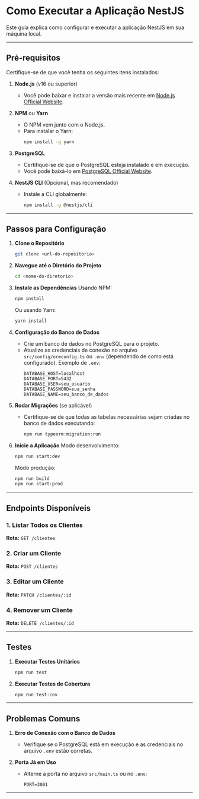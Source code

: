 # Como Executar a Aplicação NestJS

Este guia explica como configurar e executar a aplicação NestJS em sua máquina local.

---

## Pré-requisitos

Certifique-se de que você tenha os seguintes itens instalados:

1. **Node.js** (v16 ou superior)
   - Você pode baixar e instalar a versão mais recente em [Node.js Official Website](https://nodejs.org/).

2. **NPM** ou **Yarn**
   - O NPM vem junto com o Node.js.
   - Para instalar o Yarn:
     ```bash
     npm install -g yarn
     ```

3. **PostgreSQL**
   - Certifique-se de que o PostgreSQL esteja instalado e em execução.
   - Você pode baixá-lo em [PostgreSQL Official Website](https://www.postgresql.org/).

4. **NestJS CLI** (Opcional, mas recomendado)
   - Instale a CLI globalmente:
     ```bash
     npm install -g @nestjs/cli
     ```

---

## Passos para Configuração

1. **Clone o Repositório**
   ```bash
   git clone <url-do-repositorio>
   ```

2. **Navegue até o Diretório do Projeto**
   ```bash
   cd <nome-do-diretorio>
   ```

3. **Instale as Dependências**
   Usando NPM:
   ```bash
   npm install
   ```
   Ou usando Yarn:
   ```bash
   yarn install
   ```

4. **Configuração do Banco de Dados**
   - Crie um banco de dados no PostgreSQL para o projeto.
   - Atualize as credenciais de conexão no arquivo `src/config/ormconfig.ts` ou `.env` (dependendo de como está configurado).
     Exemplo de `.env`:
     ```env
     DATABASE_HOST=localhost
     DATABASE_PORT=5432
     DATABASE_USER=seu_usuario
     DATABASE_PASSWORD=sua_senha
     DATABASE_NAME=seu_banco_de_dados
     ```

5. **Rodar Migrações** (se aplicável)
   - Certifique-se de que todas as tabelas necessárias sejam criadas no banco de dados executando:
     ```bash
     npm run typeorm:migration:run
     ```

6. **Inicie a Aplicação**
   Modo desenvolvimento:
   ```bash
   npm run start:dev
   ```
   Modo produção:
   ```bash
   npm run build
   npm run start:prod
   ```

---

## Endpoints Disponíveis

### 1. Listar Todos os Clientes
**Rota:** `GET /clientes`

### 2. Criar um Cliente
**Rota:** `POST /clientes`

### 3. Editar um Cliente
**Rota:** `PATCH /clientes/:id`

### 4. Remover um Cliente
**Rota:** `DELETE /clientes/:id`

---

## Testes

1. **Executar Testes Unitários**
   ```bash
   npm run test
   ```

2. **Executar Testes de Cobertura**
   ```bash
   npm run test:cov
   ```

---

## Problemas Comuns

1. **Erro de Conexão com o Banco de Dados**
   - Verifique se o PostgreSQL está em execução e as credenciais no arquivo `.env` estão corretas.

2. **Porta Já em Uso**
   - Alterne a porta no arquivo `src/main.ts` ou no `.env`:
     ```env
     PORT=3001
     ```

---


